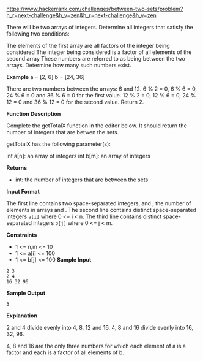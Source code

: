 https://www.hackerrank.com/challenges/between-two-sets/problem?h_r=next-challenge&h_v=zen&h_r=next-challenge&h_v=zen

There will be two arrays of integers. Determine all integers that satisfy the following two conditions:

The elements of the first array are all factors of the integer being considered
The integer being considered is a factor of all elements of the second array
These numbers are referred to as being between the two arrays. Determine how many such numbers exist.

**Example**
a = [2, 6]
b = [24, 36]


There are two numbers between the arrays: 6 and 12.
6 % 2 = 0, 6 % 6 = 0, 24 % 6 = 0 and 36 % 6 = 0 for the first value.
12 % 2 = 0, 12 % 6 = 0, 24 % 12 = 0 and 36 % 12 = 0 for the second value.
Return 2.

**Function Description**

Complete the getTotalX function in the editor below. It should return the number of integers that are betwen the sets.

getTotalX has the following parameter(s):

int a[n]: an array of integers
int b[m]: an array of integers

**Returns**

+ int: the number of integers that are between the sets

**Input Format**

The first line contains two space-separated integers,  and , the number of elements in arrays  and .
The second line contains  distinct space-separated integers `a[i]` where 0 <= i < n.
The third line contains  distinct space-separated integers  `b[j]` where 0 <= j < m.

**Constraints**
+ 1 <= n,m <= 10
+ 1 <= a[i] <= 100
+ 1 <= b[j] <= 100
**Sample Input**
```
2 3
2 4
16 32 96
```
**Sample Output**
```
3
```
**Explanation**

2 and 4 divide evenly into 4, 8, 12 and 16.
4, 8 and 16 divide evenly into 16, 32, 96.

4, 8 and 16 are the only three numbers for which each element of a is a factor and each is a factor of all elements of b.